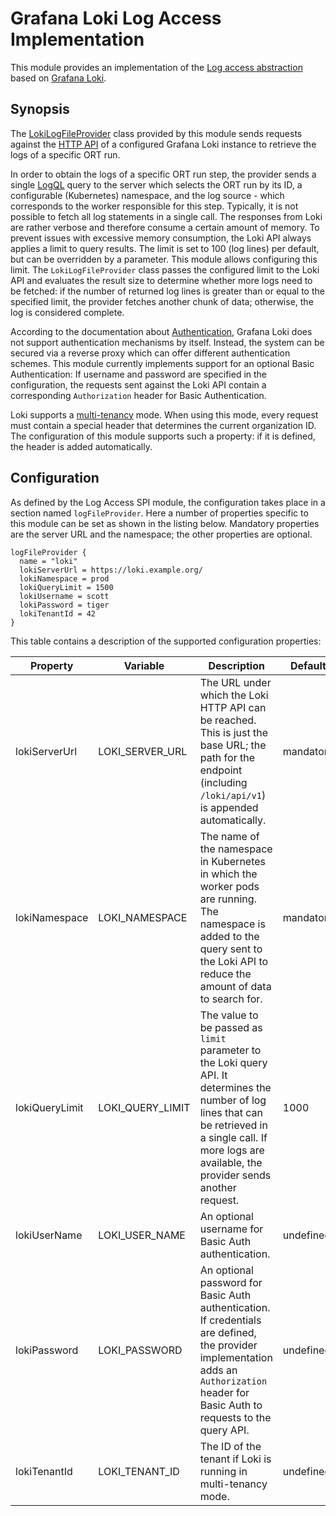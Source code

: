 # Grafana Loki Log Access Implementation

This module provides an implementation of the [Log access abstraction](../README.adoc) based on [Grafana Loki](https://grafana.com/oss/loki/).

## Synopsis

The [LokiLogFileProvider](src/main/kotlin/LokiLogFileProvider.kt) class provided by this module sends requests against the [HTTP API](https://grafana.com/docs/loki/latest/reference/api/) of a configured Grafana Loki instance to retrieve the logs of a specific ORT run.

In order to obtain the logs of a specific ORT run step, the provider sends a single [LogQL](https://grafana.com/docs/loki/latest/query/) query to the server which selects the ORT run by its ID, a configurable (Kubernetes) namespace, and the log source - which corresponds to the worker responsible for this step.
Typically, it is not possible to fetch all log statements in a single call.
The responses from Loki are rather verbose and therefore consume a certain amount of memory.
To prevent issues with excessive memory consumption, the Loki API always applies a limit to query results.
The limit is set to 100 (log lines) per default, but can be overridden by a parameter.
This module allows configuring this limit.
The `LokiLogFileProvider` class passes the configured limit to the Loki API and evaluates the result size to determine whether more logs need to be fetched: if the number of returned log lines is greater than or equal to the specified limit, the provider fetches another chunk of data; otherwise, the log is considered complete.

According to the documentation about [Authentication](https://grafana.com/docs/loki/latest/operations/authentication/), Grafana Loki does not support authentication mechanisms by itself.
Instead, the system can be secured via a reverse proxy which can offer different authentication schemes.
This module currently implements support for an optional Basic Authentication: If username and password are specified in the configuration, the requests sent against the Loki API contain a corresponding `Authorization` header for Basic Authentication.

Loki supports a [multi-tenancy](https://grafana.com/docs/loki/latest/operations/multi-tenancy/) mode.
When using this mode, every request must contain a special header that determines the current organization ID.
The configuration of this module supports such a property: if it is defined, the header is added automatically.

## Configuration

As defined by the Log Access SPI module, the configuration takes place in a section named `logFileProvider`.
Here a number of properties specific to this module can be set as shown in the listing below.
Mandatory properties are the server URL and the namespace; the other properties are optional.

```
logFileProvider {
  name = "loki"
  lokiServerUrl = https://loki.example.org/
  lokiNamespace = prod
  lokiQueryLimit = 1500
  lokiUsername = scott
  lokiPassword = tiger
  lokiTenantId = 42
}
```

This table contains a description of the supported configuration properties:

| Property       | Variable           | Description                                                                                                                                                                                                      | Default   | Secret |
|----------------|--------------------|------------------------------------------------------------------------------------------------------------------------------------------------------------------------------------------------------------------|-----------|--------|
| lokiServerUrl  | LOKI\_SERVER\_URL  | The URL under which the Loki HTTP API can be reached. This is just the base URL; the path for the endpoint (including `/loki/api/v1`) is appended automatically.                                                 | mandatory | no     |
| lokiNamespace  | LOKI\_NAMESPACE    | The name of the namespace in Kubernetes in which the worker pods are running. The namespace is added to the query sent to the Loki API to reduce the amount of data to search for.                               | mandatory | no     |
| lokiQueryLimit | LOKI\_QUERY\_LIMIT | The value to be passed as `limit` parameter to the Loki query API. It determines the number of log lines that can be retrieved in a single call. If more logs are available, the provider sends another request. | 1000      | no     |
| lokiUserName   | LOKI\_USER\_NAME   | An optional username for Basic Auth authentication.                                                                                                                                                              | undefined | no     |
| lokiPassword   | LOKI\_PASSWORD     | An optional password for Basic Auth authentication. If credentials are defined, the provider implementation adds an `Authorization` header for Basic Auth to requests to the query API.                          | undefined | yes    |
| lokiTenantId   | LOKI\_TENANT\_ID   | The ID of the tenant if Loki is running in multi-tenancy mode.                                                                                                                                                   | undefined | no     |
